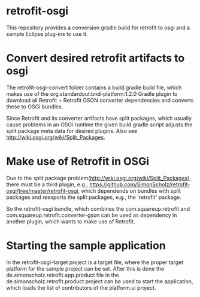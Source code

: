 # retrofit-osgi
This repository provides a conversion gradle build for retrofit to osgi and a sample Eclipse plug-ins to use it.

# Convert desired retrofit artifacts to osgi

The retrofit-osgi-convert folder contains a build.gradle build file, which makes use of the org.standardout:bnd-platform:1.2.0 Gradle plugin to download all Retrofit + Retrofit GSON converter dependencies and converts these to OSGi bundles.

Since Retrofit and its converter artifacts have split packages, which usually cause problems in an OSGi runtime the given build.gradle script adjusts the split package meta data for desired plugins. Also see http://wiki.osgi.org/wiki/Split_Packages.

# Make use of Retrofit in OSGi

Due to the split package problem(http://wiki.osgi.org/wiki/Split_Packages), there must be a third plugin, e.g., https://github.com/SimonScholz/retrofit-osgi/tree/master/retrofit-osgi, which dependends on bundles with split packages and reexports the split packages, e.g., the 'retrofit' package.

So the retrofit-osgi bundle, which combines the com.squareup.retrofit and com.squareup.retrofit.converter-gson can be used as dependency in another plugin, which wants to make use of Retrofit.

# Starting the sample application

In the retrofit-osgi-target project is a target file, where the proper target platform for the sample project can be set. After this is done the de.simonscholz.retrofit.app.product file in the de.simonscholz.retrofit.product project can be used to start the application, which loads the list of contributors of the platform.ui project.
